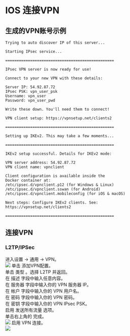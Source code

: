 # IOS 连接VPN

## 生成的VPN账号示例

```text
Trying to auto discover IP of this server...

Starting IPsec service...

================================================

IPsec VPN server is now ready for use!

Connect to your new VPN with these details:

Server IP: 54.92.87.72
IPsec PSK: vpn_user_psk
Username: vpn_user
Password: vpn_user_pwd

Write these down. You'll need them to connect!

VPN client setup: https://vpnsetup.net/clients2

================================================

Setting up IKEv2. This may take a few moments...

================================================

IKEv2 setup successful. Details for IKEv2 mode:

VPN server address: 54.92.87.72
VPN client name: vpnclient

Client configuration is available inside the
Docker container at:
/etc/ipsec.d/vpnclient.p12 (for Windows & Linux)
/etc/ipsec.d/vpnclient.sswan (for Android)
/etc/ipsec.d/vpnclient.mobileconfig (for iOS & macOS)

Next steps: Configure IKEv2 clients. See:
https://vpnsetup.net/clients2

================================================
```

## 连接VPN

### L2TP/IPSec

进入设置 -> 通用 -> VPN。  
![](assets/ios/1.1.jpg)
单击 添加VPN配置。  
单击 类型 。选择 L2TP 并返回。  
在 描述 字段中输入任意内容。  
在 服务器 字段中输入你的 VPN 服务器 IP。  
在 帐户 字段中输入你的 VPN 用户名。  
在 密码 字段中输入你的 VPN 密码。  
在 密钥 字段中输入你的 VPN IPsec PSK。  
启用 发送所有流量 选项。  
单击右上角的 完成。  
![](assets/ios/1.2.png)
启用 VPN 连接。  
![](assets/ios/1.3.PNG)

